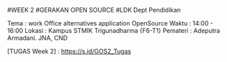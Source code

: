 #WEEK 2
#GERAKAN OPEN SOURCE 
#LDK Dept Pendidikan

Tema : work Office alternatives application OpenSource
Waktu : 14:00 - 16:00
Lokasi : Kampus STMIK Trigunadharma {F6-T1}
Pemateri : Adeputra Armadani. JNA, CND

[TUGAS Week 2] : https://s.id/GOS2_Tugas
